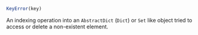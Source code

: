 ```julia
KeyError(key)
```

An indexing operation into an `AbstractDict` (`Dict`) or `Set` like object tried to access or delete a non-existent element.
